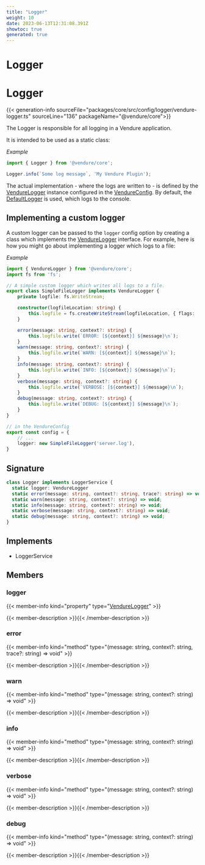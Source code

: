 ```yaml
---
title: "Logger"
weight: 10
date: 2023-06-13T12:31:08.391Z
showtoc: true
generated: true
---
```

<!-- This file was generated from the Vendure source. Do not modify. Instead, re-run the "docs:build" script -->

# Logger
<div class="symbol">


# Logger

{{< generation-info sourceFile="packages/core/src/config/logger/vendure-logger.ts" sourceLine="136" packageName="@vendure/core">}}

The Logger is responsible for all logging in a Vendure application.

It is intended to be used as a static class:

*Example*

```ts
import { Logger } from '@vendure/core';

Logger.info(`Some log message`, 'My Vendure Plugin');
```

The actual implementation - where the logs are written to - is defined by the <a href='/typescript-api/logger/vendure-logger#vendurelogger'>VendureLogger</a>
instance configured in the <a href='/typescript-api/configuration/vendure-config#vendureconfig'>VendureConfig</a>. By default, the <a href='/typescript-api/logger/default-logger#defaultlogger'>DefaultLogger</a> is used, which
logs to the console.

## Implementing a custom logger

A custom logger can be passed to the `logger` config option by creating a class which implements the
<a href='/typescript-api/logger/vendure-logger#vendurelogger'>VendureLogger</a> interface. For example, here is how you might go about implementing a logger which
logs to a file:

*Example*

```ts
import { VendureLogger } from '@vendure/core';
import fs from 'fs';

// A simple custom logger which writes all logs to a file.
export class SimpleFileLogger implements VendureLogger {
    private logfile: fs.WriteStream;

    constructor(logfileLocation: string) {
        this.logfile = fs.createWriteStream(logfileLocation, { flags: 'w' });
    }

    error(message: string, context?: string) {
        this.logfile.write(`ERROR: [${context}] ${message}\n`);
    }
    warn(message: string, context?: string) {
        this.logfile.write(`WARN: [${context}] ${message}\n`);
    }
    info(message: string, context?: string) {
        this.logfile.write(`INFO: [${context}] ${message}\n`);
    }
    verbose(message: string, context?: string) {
        this.logfile.write(`VERBOSE: [${context}] ${message}\n`);
    }
    debug(message: string, context?: string) {
        this.logfile.write(`DEBUG: [${context}] ${message}\n`);
    }
}

// in the VendureConfig
export const config = {
    // ...
    logger: new SimpleFileLogger('server.log'),
}
```

## Signature

```TypeScript
class Logger implements LoggerService {
  static logger: VendureLogger
  static error(message: string, context?: string, trace?: string) => void;
  static warn(message: string, context?: string) => void;
  static info(message: string, context?: string) => void;
  static verbose(message: string, context?: string) => void;
  static debug(message: string, context?: string) => void;
}
```
## Implements

 * LoggerService


## Members

### logger

{{< member-info kind="property" type="<a href='/typescript-api/logger/vendure-logger#vendurelogger'>VendureLogger</a>"  >}}

{{< member-description >}}{{< /member-description >}}

### error

{{< member-info kind="method" type="(message: string, context?: string, trace?: string) => void"  >}}

{{< member-description >}}{{< /member-description >}}

### warn

{{< member-info kind="method" type="(message: string, context?: string) => void"  >}}

{{< member-description >}}{{< /member-description >}}

### info

{{< member-info kind="method" type="(message: string, context?: string) => void"  >}}

{{< member-description >}}{{< /member-description >}}

### verbose

{{< member-info kind="method" type="(message: string, context?: string) => void"  >}}

{{< member-description >}}{{< /member-description >}}

### debug

{{< member-info kind="method" type="(message: string, context?: string) => void"  >}}

{{< member-description >}}{{< /member-description >}}


</div>
